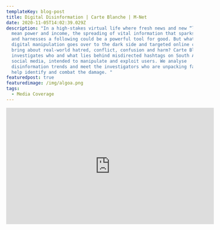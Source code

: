```yaml
---
templateKey: blog-post
title: Digital Disinformation | Carte Blanche | M-Net
date: 2020-11-05T14:02:39.029Z
description: "In a high-stakes virtual life where fresh news and new “likes” can
  mean power and income, the spreading of vital information that sparks emotion
  and harnesses a following could be a powerful tool for good. But what if
  digital manipulation goes over to the dark side and targeted online campaigns
  bring about real-world hatred, conflict, confusion and harm? Carte Blanche
  investigates who and what lies behind misdirected hashtags on South African
  social media, intended to manipulate and exploit users. We analyse
  disinformation trends and meet the investigators who are unpacking fakes to
  help identify and combat the damage. "
featuredpost: true
featuredimage: /img/algoa.png
tags:
  - Media Coverage
---
```

<iframe width="560" height="315" src="https://www.youtube.com/embed/lrOOwfhU0oo" frameborder="0" allow="accelerometer; autoplay; clipboard-write; encrypted-media; gyroscope; picture-in-picture" allowfullscreen></iframe>